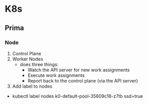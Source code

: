 # K8s

## Prima

### Node
1. Control Plane
2. Worker Nodes
    - does three things:
        - Watch the API server for new work assignments
        - Execute work assignments
        - Report back to the control plane (via the API server)
3. Add label to nodes 
- kubectl label nodes k0-default-pool-35609c18-z7tb ssd=true